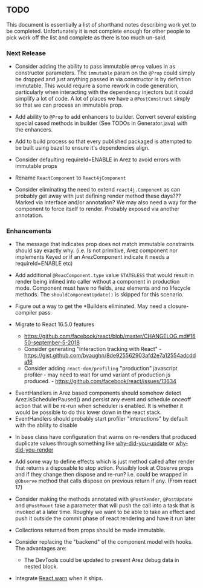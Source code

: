 ## TODO

This document is essentially a list of shorthand notes describing work yet to be completed.
Unfortunately it is not complete enough for other people to pick work off the list and
complete as there is too much un-said.

### Next Release

* Consider adding the ability to pass immutable `@Prop` values in as constructor parameters. The
  `immutable` param on the `@Prop` could simply be dropped and just anything passed in via constructor
  is by definition immutable. This would require a some rework in code generation, particularly when
  interacting with the dependency injectors but it could simplify a lot of code. A lot of places
  we have a `@PostConstruct` simply so that we can process an immutable prop.

* Add ability to `@Prop` to add enhancers to builder. Convert several existing special cased methods in builder
  (See TODOs in Generator.java) with the enhancers.

* Add to build process so that every published packaged is attempted to be built using bazel to
  ensure it's dependencies align.

* Consider defaulting requireId=ENABLE in Arez to avoid errors with immutable props

* Rename `ReactComponent` to `React4jComponent`

* Consider eliminating the need to extend `react4j.Component` as can probably get away with just defining render
  method these days??? Marked via interface and/or annotation? We may also need a way for the component to force
  itself to render. Probably exposed via another annotation.

### Enhancements

* The message that indicates prop does not match immutable constraints should say exactly why. (i.e. Is not
  primitive, Arez component nor implements Keyed or if an ArezComponent indicate it needs a requireId=ENABLE etc)

* Add additional `@ReacComponent.type` value `STATELESS` that would result in render being inlined into caller
  without a component in production mode. Component must have no fields, arez elements and no lifecycle methods.
  The `shouldComponentUpdate()` is skipped for this scenario.

* Figure out a way to get the *Builders eliminated. May need a closure-compiler pass.

* Migrate to React 16.5.0 features
  - https://github.com/facebook/react/blob/master/CHANGELOG.md#1650-september-5-2018
  - Consider generating "Interaction tracking with React" - https://gist.github.com/bvaughn/8de925562903afd2e7a12554adcdda16
  - Consider adding `react-dom/profiling` "production" javascript profiler - may need to wait for umd variant of
    production js produced. - https://github.com/facebook/react/issues/13634

- EventHandlers in Arez based components should somehow detect Arez.isSchedulerPaused() and persist any event and
  schedule onceoff action that will be re-run when scheduler is enabled. It is whether it would be possible to do
  this lower down in the react stack.
- EventHandlers should probably start profiler "interactions" by default with the ability to disable

* In base class have configuration that warns on re-renders that produced duplicate values through something
  like [why-did-you-update](https://github.com/maicki/why-did-you-update) or
  [why-did-you-render](https://github.com/welldone-software/why-did-you-render)

* Add some way to define effects which is just method called after render that returns a disposable to stop action.
  Possibly look at Observe props and if they change then dispose and re-run? i.e. could be wrapped in `@Observe`
  method that calls dispose on previous return if any. (From react 17)

* Consider making the methods annotated with `@PostRender`, `@PostUpdate` and `@PostMount` take a parameter that
  will push the call into a task that is invoked at a later time. Roughly we want to be able to take an effect and
  push it outside the commit phase of react rendering and have it run later

* Collections returned from props should be made immutable.

* Consider replacing the "backend" of the component model with hooks. The advantages are:
  - The DevTools could be updated to present Arez debug data in nested block.

* Integrate [React.warn](https://github.com/facebook/react/pull/15170) when it ships.
